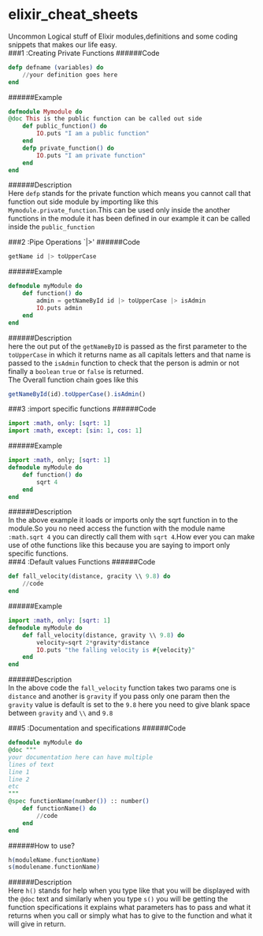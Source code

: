 # elixir_cheat_sheets
Uncommon Logical stuff of Elixir modules,definitions and some coding snippets that makes our life easy.         
###1 :Creating Private Functions
######Code
```elixir
defp defname (variables) do
    //your definition goes here 
end
```
######Example
```elixir
defmodule Mymodule do
@doc This is the public function can be called out side
    def public_function() do 
        IO.puts "I am a public function"
    end 
    defp private_function() do
        IO.puts "I am private function"
    end
end
```
######Description   
Here `defp` stands for the private function which means you cannot call that function out side module by importing like this `Mymodule.private_function`.This can be used only inside the another functions in the module it has been defined in our example it can be called inside the `public_function`          


###2 :Pipe Operations `|>'
######Code
```elixir
getName id |> toUpperCase
```
######Example
```elixir
defmodule myModule do
    def function() do
        admin = getNameById id |> toUpperCase |> isAdmin
        IO.puts admin
    end
end

```
######Description   
here the out put of the `getNameByID` is passed as the first parameter to the `toUpperCase` in which it returns name as all capitals letters and that name is passed to the `isAdmin` function to check that the person is admin or not finally a `boolean` `true` or `false` is returned.                  
The Overall function chain  goes like this                   
```javascript
getNameById(id).toUpperCase().isAdmin()
```      

###3 :import specific functions
######Code
```elixir
import :math, only: [sqrt: 1]
import :math, except: [sin: 1, cos: 1]
```
######Example
```elixir
import :math, only; [sqrt: 1]
defmodule myModule do
    def function() do
        sqrt 4
    end
end
```
######Description   
In the above example it loads or imports only the sqrt function in to the module.So you no need access the function with the module name `:math.sqrt 4` you can directly call them with `sqrt 4`.How ever you can make use of othe functions like this because you are saying to import only specific functions.      
###4 :Default values Functions
######Code
```elixir
def fall_velocity(distance, gracity \\ 9.8) do
    //code
end
```
######Example
```elixir
import :math, only: [sqrt: 1]
defmodule myModule do
    def fall_velocity(distance, gravity \\ 9.8) do
        velocity=sqrt 2*gravity*distance
        IO.puts "the falling velocity is #{velocity}"
    end
end
```
######Description   
In the above code the `fall_velocity` function takes two params one is `distance` and another is `gravity` if you pass only one param then the `gravity` value is default is set to the `9.8` here you need to give blank space between `gravity` and `\\` and `9.8`            

###5 :Documentation and specifications
######Code
```elixir
defmodule myModule do
@doc """
your documentation here can have multiple 
lines of text 
line 1
line 2 
etc
"""
@spec functionName(number()) :: number()
    def functionName() do
        //code
    end
end
```
######How to use?
```elixir
h(moduleName.functionName)
s(modulename.functionName)
```
######Description   
Here `h()` stands for help when you type like that you will be displayed with the `@doc` text and similarly when you type `s()` you will be getting the function specifications it explains what parameters has to pass and what it returns when you call or simply what has to give to the function and what it will give in return.      


  
              
              
              